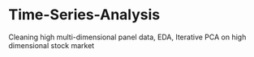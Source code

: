 # Time-Series-Analysis
Cleaning high multi-dimensional panel data, EDA, Iterative PCA on high dimensional stock market

